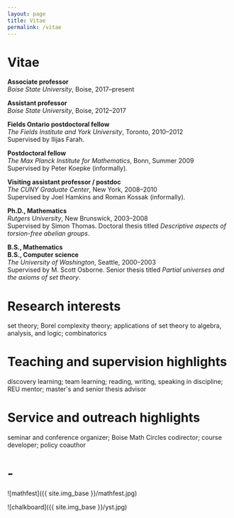 ```yaml
---
layout: page
title: Vitae
permalink: /vitae
---
```


# Vitae

**Associate professor**  
*Boise State University*, Boise, 2017&ndash;present

**Assistant professor**  
*Boise State University*, Boise, 2012&ndash;2017

**Fields Ontario postdoctoral fellow**  
*The Fields Institute and York University*, Toronto, 2010&ndash;2012  
Supervised by Ilijas Farah.

**Postdoctoral fellow**  
*The Max Planck Institute for Mathematics*, Bonn, Summer 2009  
Supervised by Peter Koepke (informally).

**Visiting assistant professor / postdoc**  
*The CUNY Graduate Center*, New York, 2008&ndash;2010  
Supervised by Joel Hamkins and Roman Kossak (informally).

**Ph.D., Mathematics**  
*Rutgers University*, New Brunswick, 2003&ndash;2008  
Supervised by Simon Thomas. Doctoral thesis titled *Descriptive aspects of torsion-free abelian groups*.

**B.S., Mathematics**  
**B.S., Computer science**  
*The University of Washington*, Seattle, 2000&ndash;2003  
Supervised by M. Scott Osborne. Senior thesis titled *Partial universes and the axioms of set theory*.

# Research interests

set theory; Borel complexity theory; applications of set theory to algebra, analysis, and logic; combinatorics

# Teaching and supervision highlights

discovery learning; team learning; reading, writing, speaking in discipline; REU mentor; master's and senior thesis advisor

# Service and outreach highlights

seminar and conference organizer; Boise Math Circles codirector; course developer; policy coauthor

# -

![mathfest]({{ site.img_base }}/mathfest.jpg)

![chalkboard]({{ site.img_base }}/yst.jpg)
